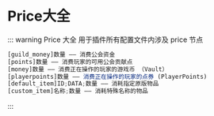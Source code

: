 # Price大全

::: warning Price 大全
用于插件所有配置文件内涉及 price 节点
```js
[guild_money]数量 —— 消费公会资金
[points]数量 —— 消费玩家的可用公会贡献点
[money]数量 —— 消费正在操作的玩家的游戏币 （Vault）
[playerpoints]数量 —— 消费正在操作的玩家的点券 (PlayerPoints)
[default_item]ID;DATA;数量 —— 消耗指定原版物品
[custom_item]名称;数量 —— 消耗特殊名称的物品
```
:::